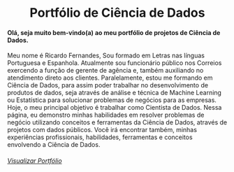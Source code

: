  <h1 align="center"> Portfólio de Ciência de Dados </h1>

#### Olá, seja muito bem-vindo(a) ao meu portfólio de projetos de Ciência de Dados.
Meu nome é Ricardo Fernandes,
Sou formado em Letras nas línguas Portuguesa e Espanhola.
Atualmente sou funcionário público nos Correios exercendo a função de gerente de agência e, também auxiliando no atendimento direto aos clientes.
Paralelamente, estou me formando em Ciência de Dados, para assim poder trabalhar no desenvolvimento de produtos de dados, seja através de análise e técnica de Machine Learning ou Estatística para solucionar problemas de negócios para as empresas. Hoje, o meu principal objetivo é trabalhar como Cientista de Dados.
Nessa página, eu demonstro minhas habilidades em resolver problemas de negócio utilizando conceitos e ferramentas da Ciência de Dados, através de projetos com dados públicos.
Você irá encontrar também, minhas experiências profissionais, habilidades, ferramentas e conceitos envolvendo a Ciência de Dados.

###### [Visualizar Portfólio](https://ricardoffdev.github.io/portfolio_projetos/)
